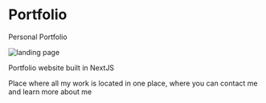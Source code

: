 # Portfolio
Personal Portfolio

![landing page](https://i.ibb.co/2yXrYG0/Screenshot-6.jpg)

Portfolio website built in NextJS

Place where all my work is located in one place,
where you can contact me and learn more about me
